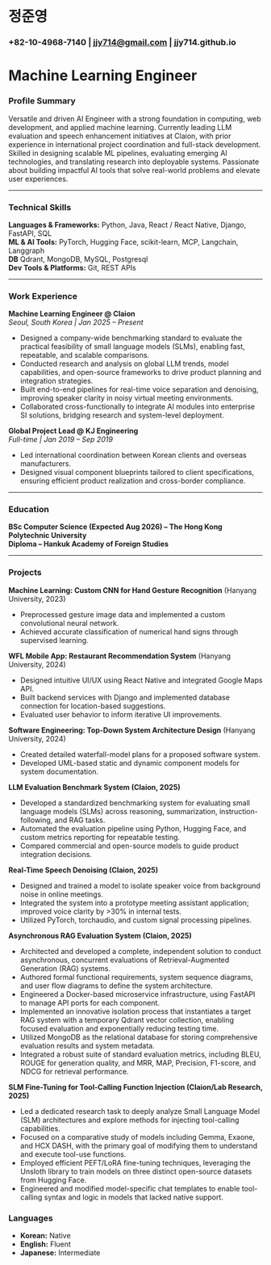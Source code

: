 # 정준영
### +82-10-4968-7140 | jjy714@gmail.com | jjy714.github.io

# Machine Learning Engineer

### **Profile Summary**
Versatile and driven AI Engineer with a strong foundation in computing, web development, and applied machine learning. Currently leading LLM evaluation and speech enhancement initiatives at Claion, with prior experience in international project coordination and full-stack development. Skilled in designing scalable ML pipelines, evaluating emerging AI technologies, and translating research into deployable systems. Passionate about building impactful AI tools that solve real-world problems and elevate user experiences.

---

### **Technical Skills**
**Languages & Frameworks:** Python, Java, React / React Native, Django, FastAPI, SQL  
**ML & AI Tools:** PyTorch, Hugging Face, scikit-learn, MCP, Langchain, Langgraph \
**DB** Qdrant, MongoDB, MySQL, Postgresql \
**Dev Tools & Platforms:** Git, REST APIs 

---

### **Work Experience**

**Machine Learning Engineer @ Claion**  
*Seoul, South Korea | Jan 2025 – Present*  
- Designed a company-wide benchmarking standard to evaluate the practical feasibility of small language models (SLMs), enabling fast, repeatable, and scalable comparisons.  
- Conducted research and analysis on global LLM trends, model capabilities, and open-source frameworks to drive product planning and integration strategies.  
- Built end-to-end pipelines for real-time voice separation and denoising, improving speaker clarity in noisy virtual meeting environments.  
- Collaborated cross-functionally to integrate AI modules into enterprise SI solutions, bridging research and system-level deployment.

**Global Project Lead @ KJ Engineering**  
*Full-time | Jan 2019 – Sep 2019*  
- Led international coordination between Korean clients and overseas manufacturers.  
- Designed visual component blueprints tailored to client specifications, ensuring efficient product realization and cross-border compliance.

---

### **Education**

**BSc Computer Science (Expected Aug 2026) – The Hong Kong Polytechnic University**  
**Diploma – Hankuk Academy of Foreign Studies**  

---

### **Projects**

**Machine Learning: Custom CNN for Hand Gesture Recognition**  (Hanyang University, 2023)
- Preprocessed gesture image data and implemented a custom convolutional neural network.  
- Achieved accurate classification of numerical hand signs through supervised learning.

**WFL Mobile App: Restaurant Recommendation System**  (Hanyang University, 2024)
- Designed intuitive UI/UX using React Native and integrated Google Maps API.  
- Built backend services with Django and implemented database connection for location-based suggestions.  
- Evaluated user behavior to inform iterative UI improvements.

**Software Engineering: Top-Down System Architecture Design**  (Hanyang University, 2024)
- Created detailed waterfall-model plans for a proposed software system.  
- Developed UML-based static and dynamic component models for system documentation.

**LLM Evaluation Benchmark System (Claion, 2025)**  
- Developed a standardized benchmarking system for evaluating small language models (SLMs) across reasoning, summarization, instruction-following, and RAG tasks.  
- Automated the evaluation pipeline using Python, Hugging Face, and custom metrics reporting for repeatable testing.  
- Compared commercial and open-source models to guide product integration decisions.

**Real-Time Speech Denoising (Claion, 2025)**  
- Designed and trained a model to isolate speaker voice from background noise in online meetings.  
- Integrated the system into a prototype meeting assistant application; improved voice clarity by >30% in internal tests.  
- Utilized PyTorch, torchaudio, and custom signal processing pipelines.

**Asynchronous RAG Evaluation System (Claion, 2025)**
- Architected and developed a complete, independent solution to conduct asynchronous, concurrent evaluations of Retrieval-Augmented Generation (RAG) systems.
- Authored formal functional requirements, system sequence diagrams, and user flow diagrams to define the system architecture.
- Engineered a Docker-based microservice infrastructure, using FastAPI to manage API ports for each component.
- Implemented an innovative isolation process that instantiates a target RAG system with a temporary Qdrant vector collection, enabling focused evaluation and exponentially reducing testing time.
- Utilized MongoDB as the relational database for storing comprehensive evaluation results and system metadata.
- Integrated a robust suite of standard evaluation metrics, including BLEU, ROUGE for generation quality, and MRR, MAP, Precision, F1-score, and NDCG for retrieval performance.

**SLM Fine-Tuning for Tool-Calling Function Injection (Claion/Lab Research, 2025)**
- Led a dedicated research task to deeply analyze Small Language Model (SLM) architectures and explore methods for injecting tool-calling capabilities.
- Focused on a comparative study of models including Gemma, Exaone, and HCX DASH, with the primary goal of modifying them to understand and execute tool-use functions.
- Employed efficient PEFT/LoRA fine-tuning techniques, leveraging the Unsloth library to train models on three distinct open-source datasets from Hugging Face.
- Engineered and modified model-specific chat templates to enable tool-calling syntax and logic in models that lacked native support.
  

### **Languages**
- **Korean:** Native  
- **English:** Fluent  
- **Japanese:** Intermediate  
